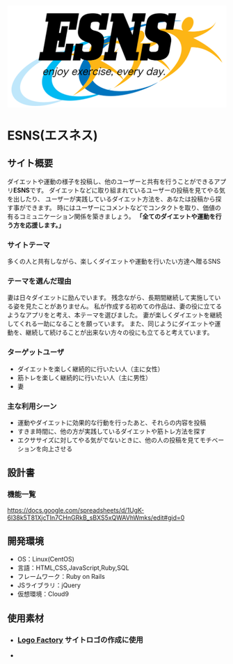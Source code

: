 ![ESNSのロゴ](app/assets/images/logo.png)

# ESNS(エスネス)

## サイト概要
ダイエットや運動の様子を投稿し、他のユーザーと共有を行うことができるアプリ**ESNS**です。
ダイエットなどに取り組まれているユーザーの投稿を見てやる気を出したり、
ユーザーが実践しているダイエット方法を、あなたは投稿から探す事ができます。
時にはユーザーにコメントなどでコンタクトを取り、価値の有るコミュニケーション関係を築きましょう。
**「全てのダイエットや運動を行う方を応援します。」**

### サイトテーマ
多くの人と共有しながら、楽しくダイエットや運動を行いたい方達へ贈るSNS


### テーマを選んだ理由
妻は日々ダイエットに励んでいます。
残念ながら、長期間継続して実施している姿を見たことがありません。
私が作成する初めての作品は、妻の役に立てるようなアプリをと考え、本テーマを選びました。
妻が楽しくダイエットを継続してくれる一助になることを願っています。
また、同じようにダイエットや運動を、継続して続けることが出来ない方々の役にも立てると考えています。


### ターゲットユーザ

 - ダイエットを楽しく継続的に行いたい人（主に女性）
 - 筋トレを楽しく継続的に行いたい人（主に男性）
 - 妻

### 主な利用シーン

 - 運動やダイエットに効果的な行動を行ったあと、それらの内容を投稿
 - すきま時間に、他の方が実践しているダイエットや筋トレ方法を探す
 - エクササイズに対してやる気がでないときに、他の人の投稿を見てモチベーションを向上させる

## 設計書

### 機能一覧
<https://docs.google.com/spreadsheets/d/1UgK-6l38k5T81XjcTIn7CHnGRkB_sBXS5xQWAVhWmks/edit#gid=0>

## 開発環境
- OS：Linux(CentOS)
- 言語：HTML,CSS,JavaScript,Ruby,SQL
- フレームワーク：Ruby on Rails
- JSライブラリ：jQuery
- 仮想環境：Cloud9

## 使用素材
- ### [Logo Factory](http://www.logofactoryweb.com/default_lg.asp?lg=ja) サイトロゴの作成に使用
-